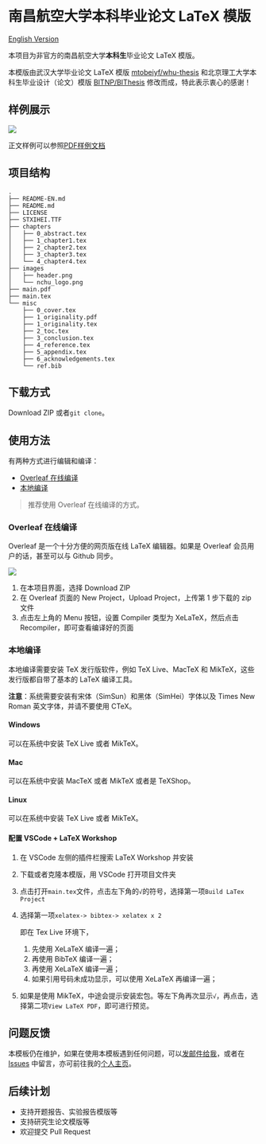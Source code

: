  # 南昌航空大学本科毕业论文 LaTeX 模版

[English Version](README-EN.md)

本项目为非官方的南昌航空大学**本科生**毕业论文 LaTeX 模版。

本模版由武汉大学毕业论文 LaTeX 模版 [mtobeiyf/whu-thesis](https://github.com/mtobeiyf/whu-thesis) 和北京理工大学本科生毕业设计（论文）模版 [BITNP/BIThesis](https://github.com/BITNP/BIThesis) 修改而成，特此表示衷心的感谢！

## 样例展示

![](https://i.loli.net/2021/01/31/ErnqwjiL3cWGMu8.png)

正文样例可以参照[PDF样例文档](main.pdf)

## 项目结构

```
.
├── README-EN.md
├── README.md
├── LICENSE
├── STXIHEI.TTF
├── chapters
│   ├── 0_abstract.tex
│   ├── 1_chapter1.tex
│   ├── 2_chapter2.tex
│   ├── 3_chapter3.tex
│   └── 4_chapter4.tex
├── images
│   ├── header.png
│   └── nchu_logo.png
├── main.pdf
├── main.tex
└── misc
    ├── 0_cover.tex
    ├── 1_originality.pdf
    ├── 1_originality.tex
    ├── 2_toc.tex
    ├── 3_conclusion.tex
    ├── 4_reference.tex
    ├── 5_appendix.tex
    ├── 6_acknowledgements.tex
    └── ref.bib
```

## 下载方式

Download ZIP 或者`git clone`。

## 使用方法

有两种方式进行编辑和编译：

* [Overleaf 在线编译]()
* [本地编译]()

> 推荐使用 Overleaf 在线编译的方式。

### Overleaf 在线编译

Overleaf 是一个十分方便的网页版在线 LaTeX 编辑器。如果是 Overleaf 会员用户的话，甚至可以与 Github 同步。

![](https://i.loli.net/2021/01/31/OMbfg7Pza3xdGlR.png)

1. 在本项目界面，选择 Download ZIP
2. 在 Overleaf 页面的 New Project，Upload Project，上传第 1 步下载的 zip 文件
3. 点击左上角的 Menu 按钮，设置 Compiler 类型为 XeLaTeX，然后点击 Recompiler，即可查看编译好的页面

### 本地编译

本地编译需要安装 TeX 发行版软件，例如 TeX Live、MacTeX 和 MikTeX，这些发行版都自带了基本的 LaTeX 编译工具。

**注意**：系统需要安装有宋体（SimSun）和黑体（SimHei）字体以及 Times New Roman 英文字体，并请不要使用 CTeX。

#### Windows

可以在系统中安装 TeX Live 或者 MikTeX。

#### Mac

可以在系统中安装 MacTeX 或者 MikTeX 或者是 TeXShop。

#### Linux

可以在系统中安装 TeX Live 或者 MikTeX。

#### 配置 VSCode + LaTeX Workshop

1. 在 VSCode 左侧的插件栏搜索 LaTeX Workshop 并安装

2. 下载或者克隆本模版，用 VSCode 打开项目文件夹

3. 点击打开`main.tex`文件，点击左下角的`√`的符号，选择第一项`Build LaTex Project`

4. 选择第一项`xelatex-> bibtex-> xelatex x 2`

    即在 Tex Live 环境下，

    1. 先使用 XeLaTeX 编译一遍；
    2. 再使用 BibTeX 编译一遍；
    3. 再使用 XeLaTeX 编译一遍；
    4. 如果引用号码未成功显示，可以使用 XeLaTeX 再编译一遍；

5. 如果是使用 MikTeX，中途会提示安装宏包。等左下角再次显示`√`，再点击，选择第二项`View LaTeX PDF`，即可进行预览。

## 问题反馈

本模板仍在维护，如果在使用本模板遇到任何问题，可以[发邮件给我](hurleyhuang@hotmail.com)，或者在 [Issues](https://github.com/NCHUSC/NCHU_Bachelor_Thesis_Template/issues) 中留言，亦可前往我的[个人主页](https://withh.life)。

## 后续计划

* 支持开题报告、实验报告模版等
* 支持研究生论文模版等
* 欢迎提交 Pull Request

